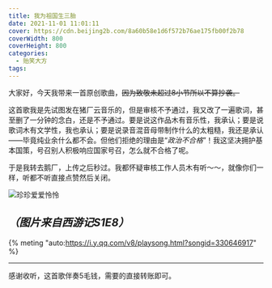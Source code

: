 ```yaml
---
title: 我为祖国生三胎
date: 2021-11-01 11:01:11
cover: https://cdn.beijing2b.com/8a60b58e1d6f572b76ae175fb00f2b78
coverWidth: 800
coverHeight: 800
categories:
  - 贻笑大方
tags:
---
```



大家好，今天我带来一首原创歌曲，~~因为致敬未超过8小节所以不算抄袭。~~
<!-- more -->
这首歌我是先试图发在猪厂云音乐的，但是审核不予通过，我又改了一遍歌词，甚至删了一分钟的念白，还是不予通过。要是说这作品木有音乐性，我承认；要是说歌词木有文学性，我也承认；要是说录音混音母带制作什么的太粗糙，我还是承认——毕竟纯业余什么都不会。但他们拒绝的理由是“*政治不合格*”！我这坚决拥护基本国策，号召别人积极响应国家号召，怎么就不合格了呢。

于是我转去鹅厂，上传之后秒过。我都怀疑审核工作人员木有听～～，就像你们一样，听都不听直接点赞然后关闭。

![珍珍爱爱怜怜](https://cdn.beijing2b.com/3ec33a4147b46f55491a19a4e83084d5)

*（图片来自西游记S1E8）*
---
{% meting "auto:https://i.y.qq.com/v8/playsong.html?songid=330646917" %}



---

感谢收听，这首歌伴奏5毛钱，需要的直接转账即可。